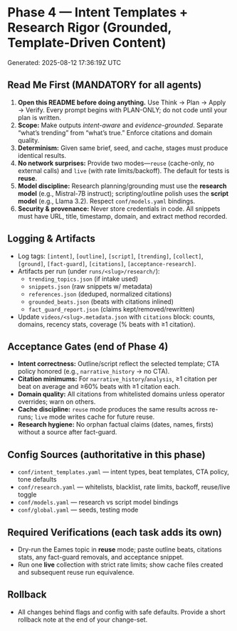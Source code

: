 # Phase 4 — Intent Templates + Research Rigor (Grounded, Template-Driven Content)
Generated: 2025-08-12 17:36:19Z UTC

## Read Me First (MANDATORY for all agents)
1) **Open this README before doing anything.** Use Think → Plan → Apply → Verify. Every prompt begins with PLAN-ONLY; do not code until your plan is written.
2) **Scope:** Make outputs *intent-aware* and *evidence-grounded*. Separate “what’s trending” from “what’s true.” Enforce citations and domain quality.
3) **Determinism:** Given same brief, seed, and cache, stages must produce identical results.
4) **No network surprises:** Provide two modes—`reuse` (cache-only, no external calls) and `live` (with rate limits/backoff). The default for tests is **reuse**.
5) **Model discipline:** Research planning/grounding must use the **research model** (e.g., Mistral-7B instruct); scripting/outline polish uses the **script model** (e.g., Llama 3.2). Respect `conf/models.yaml` bindings.
6) **Security & provenance:** Never store credentials in code. All snippets must have URL, title, timestamp, domain, and extract method recorded.

## Logging & Artifacts
- Log tags: `[intent]`, `[outline]`, `[script]`, `[trending]`, `[collect]`, `[ground]`, `[fact-guard]`, `[citations]`, `[acceptance-research]`.
- Artifacts per run (under `runs/<slug>/research/`):
  - `trending_topics.json` (if intake used)
  - `snippets.json` (raw snippets w/ metadata)
  - `references.json` (deduped, normalized citations)
  - `grounded_beats.json` (beats with citations inlined)
  - `fact_guard_report.json` (claims kept/removed/rewritten)
- Update `videos/<slug>.metadata.json` with `citations` block: counts, domains, recency stats, coverage (% beats with ≥1 citation).

## Acceptance Gates (end of Phase 4)
- **Intent correctness:** Outline/script reflect the selected template; CTA policy honored (e.g., `narrative_history` → no CTA).
- **Citation minimums:** For `narrative_history`/`analysis`, ≥1 citation per beat on average and ≥60% beats with ≥1 citation each.
- **Domain quality:** All citations from whitelisted domains unless operator overrides; warn on others.
- **Cache discipline:** `reuse` mode produces the same results across re-runs; `live` mode writes cache for future reuse.
- **Research hygiene:** No orphan factual claims (dates, names, firsts) without a source after fact-guard.

## Config Sources (authoritative in this phase)
- `conf/intent_templates.yaml` — intent types, beat templates, CTA policy, tone defaults
- `conf/research.yaml` — whitelists, blacklist, rate limits, backoff, reuse/live toggle
- `conf/models.yaml` — research vs script model bindings
- `conf/global.yaml` — seeds, testing mode

## Required Verifications (each task adds its own)
- Dry-run the Eames topic in **reuse** mode; paste outline beats, citations stats, any fact-guard removals, and acceptance snippet.
- Run one **live** collection with strict rate limits; show cache files created and subsequent reuse run equivalence.

## Rollback
- All changes behind flags and config with safe defaults. Provide a short rollback note at the end of your change-set.
